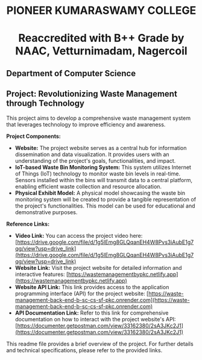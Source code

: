 <center>
  <h1>PIONEER KUMARASWAMY COLLEGE</h1>
<h1>Reaccredited with B++ Grade by NAAC, Vetturnimadam, Nagercoil</h1>
</center>


## Department of Computer Science

## Project: Revolutionizing Waste Management through Technology

This project aims to develop a comprehensive waste management system that leverages technology to improve efficiency and awareness. 

**Project Components:**

* **Website:** The project website serves as a central hub for information dissemination and data visualization. It provides users with an understanding of the project's goals, functionalities, and impact. 
* **IoT-based Waste Bin Monitoring System:** This system utilizes Internet of Things (IoT) technology to monitor waste bin levels in real-time. Sensors installed within the bins will transmit data to a central platform, enabling efficient waste collection and resource allocation.
* **Physical Exhibit Model:** A physical model showcasing the waste bin monitoring system will be created to provide a tangible representation of the project's functionalities. This model can be used for educational and demonstrative purposes.

**Reference Links:**

* **Video Link:** You can access the project video here: [https://drive.google.com/file/d/1g5IEmg8GLQqanEH4W8Pvs3iAubE1g7qg/view?usp=drive_link](https://drive.google.com/file/d/1g5IEmg8GLQqanEH4W8Pvs3iAubE1g7qg/view?usp=drive_link)
* **Website Link:** Visit the project website for detailed information and interactive features: [https://wastemanagementbypkc.netlify.app](https://wastemanagementbypkc.netlify.app)
* **Website API Link:** This link provides access to the application programming interface (API) for the project website: [https://waste-management-back-end-b-sc-cs-sf-pkc.onrender.com](https://waste-management-back-end-b-sc-cs-sf-pkc.onrender.com)
* **API Documentation Link:** Refer to this link for comprehensive documentation on how to interact with the project website's API: [https://documenter.getpostman.com/view/33162380/2sA3JKc2J1](https://documenter.getpostman.com/view/33162380/2sA3JKc2J1)


This readme file provides a brief overview of the project.  For further details and technical specifications, please refer to the provided links.
